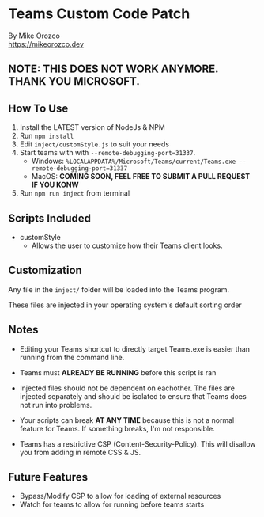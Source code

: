 # Teams Custom Code Patch

By Mike Orozco  
https://mikeorozco.dev

## NOTE: THIS DOES NOT WORK ANYMORE. THANK YOU MICROSOFT.

## How To Use

1. Install the LATEST version of NodeJs & NPM
2. Run `npm install`
3. Edit `inject/customStyle.js` to suit your needs
4. Start teams with with `--remote-debugging-port=31337`.
    * Windows: `%LOCALAPPDATA%/Microsoft/Teams/current/Teams.exe --remote-debugging-port=31337`
    * MacOS: **COMING SOON, FEEL FREE TO SUBMIT A PULL REQUEST IF YOU KONW**
5. Run `npm run inject` from terminal

## Scripts Included

- customStyle
     * Allows the user to customize how their Teams client looks.

## Customization

Any file in the `inject/` folder will be loaded into the Teams program.

These files are injected in your operating system's default sorting order

## Notes

* Editing your Teams shortcut to directly target Teams.exe is easier than running from the command line.

* Teams must **ALREADY BE RUNNING** before this script is ran

* Injected files should not be dependent on eachother.  The files are injected separately and should be isolated to ensure that Teams does not run into problems.

* Your scripts can break **AT ANY TIME** because this is not a normal feature for Teams. If something breaks, I'm not responsible.

* Teams has a restrictive CSP (Content-Security-Policy).  This will disallow you from adding in remote CSS & JS.

## Future Features

* Bypass/Modify CSP to allow for loading of external resources
* Watch for teams to allow for running before teams starts
